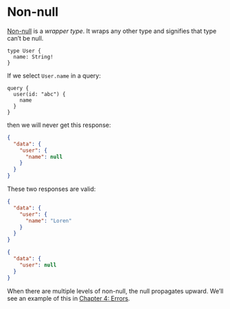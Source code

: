 # Non-null

[Non-null](http://graphql.org/learn/schema/#lists-and-non-null) is a *wrapper type*. It wraps any other type and signifies that type can’t be null.

```gql
type User {
  name: String!
}
```

If we select `User.name` in a query:

```gql
query {
  user(id: "abc") {
    name
  }
}
```

then we will never get this response:

```json
{
  "data": {
    "user": {
      "name": null
    }
  }
}
```

These two responses are valid:

```json
{
  "data": {
    "user": {
      "name": "Loren"
    }
  }
}
```

```json
{
  "data": {
    "user": null
  }
}
```

When there are multiple levels of non-null, the null propagates upward. We’ll see an example of this in [Chapter 4: Errors](../validation-and-execution/#errors).

